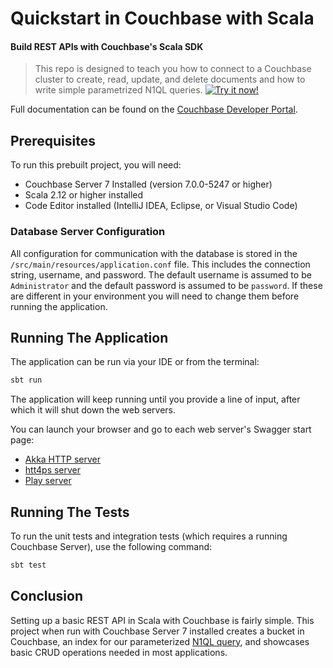 # Quickstart in Couchbase with Scala

#### Build REST APIs with Couchbase's Scala SDK

> This repo is designed to teach you how to connect to a Couchbase cluster to create, read, update, and delete documents and how to write simple parametrized N1QL queries.
[![Try it now!](https://da-demo-images.s3.amazonaws.com/runItNow_outline.png?couchbase-example=java-springboot-quickstart-repo&source=github)](https://gitpod.io/#https://github.com/couchbase-examples/scala-quickstart)

Full documentation can be found on the [Couchbase Developer Portal](https://developer.couchbase.com/tutorial-quickstart-scala/).
## Prerequisites
To run this prebuilt project, you will need:

- Couchbase Server 7 Installed (version 7.0.0-5247 or higher)
- Scala 2.12 or higher installed
- Code Editor installed (IntelliJ IDEA, Eclipse, or Visual Studio Code)

### Database Server Configuration

All configuration for communication with the database is stored in the `/src/main/resources/application.conf` file.  This includes the connection string, username, and password.  The default username is assumed to be `Administrator` and the default password is assumed to be `password`.  If these are different in your environment you will need to change them before running the application.

## Running The Application

The application can be run via your IDE or from the terminal:

```sh
sbt run
```

The application will keep running until you provide a line of input, after which it will shut down the web servers.

You can launch your browser and go to each web server's Swagger start page: 

* [Akka HTTP server](https://localhost:8081/docs)
* [htt4ps server](https://localhost:8082/docs)
* [Play server](https://localhost:8083/docs)

## Running The Tests

To run the unit tests and integration tests (which requires a running Couchbase Server), use the following command:

```sh
sbt test
```


## Conclusion

Setting up a basic REST API in Scala with Couchbase is fairly simple.  This project when run with Couchbase Server 7 installed creates a bucket in Couchbase, an index for our parameterized [N1QL query](https://docs.couchbase.com/java-sdk/current/howtos/n1ql-queries-with-sdk.html), and showcases basic CRUD operations needed in most applications.
